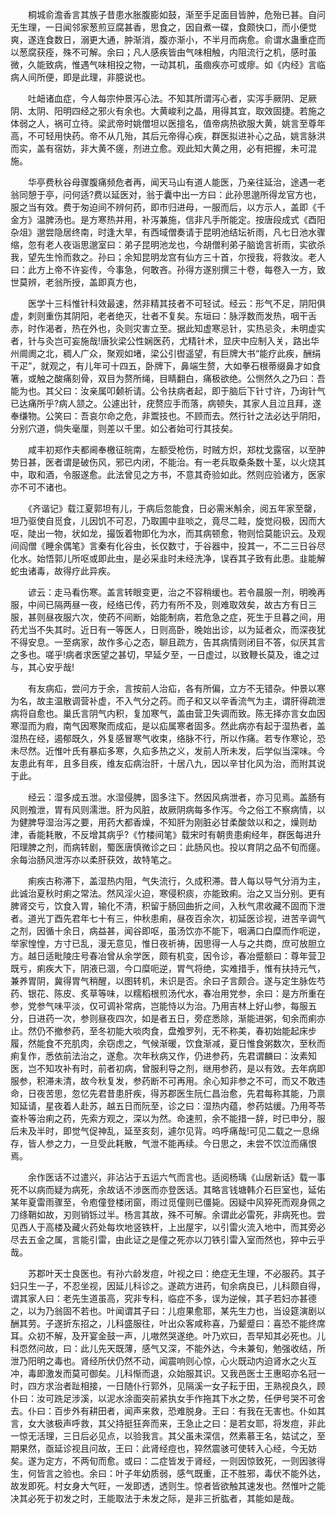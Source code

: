 <!-- { "loadSidebar": true } -->
　　桐城俞澹香言其族子昔患水胀腹膨如鼓，渐至手足面目皆肿，危殆已甚。自问无生理，一日闻邻家葱煎豆腐甚香，思食之，因自煮一碟，食颇快口，而小便觉爽，遂连食数日，溺更大通，肿渐消，腹亦渐小，不半月而病愈。俞谓水蛊重症而以葱腐获痊，殊不可解。余曰；凡人感疾皆由气味相触，内阻流行之机，感时虽微，久能致病，惟遇气味相投之物，一动其机，虽痼疾亦可或瘳。如《内经》言临病人间所便，即是此理，非臆说也。

　　吐衄诸血症，今人每宗仲景泻心法。不知其所谓泻心者，实泻手厥阴、足厥阴、太阴、阳明四经之邪火有余也。大黄峻利之晶，用得其宜，取效固捷。若施之体弱之人，祸可立待。梁武帝时姚僧坦以医擅名，值帝病热欲服大黄，姚言至尊年高，不可轻用快药。帝不从几殆，其后元帝得心疾，群医拟进补心之品，姚言脉洪而实，盖有宿妨，非大黄不瘥，剂进立愈。观此知大黄之用，必有把握，未可混施。

　　华亭费秋谷母骤腹痛频危者再，闻天马山有道人能医，乃亲往延治，途遇一老翁同憩于亭，问何适?费以延医对，翁于囊中出一方曰：此孙思邈所得龙官方也，服之当有效。费于匆迫间不辨何药，即市归进母，一服而后，以方示人，盖即《千金方》温脾汤也。是方寒热并用，补泻兼施，信非凡手所能定。按唐段成式《酉阳杂俎》邈尝隐居终南，时逢大旱，有西域僧奏请于昆明池结坛祈雨，凡七日池水骤缩，忽有老人夜诣思邈室曰：弟子昆明池龙也，今胡僧利弟子脑诡言祈雨，实欲杀我，望先生怜而救之。孙曰；余知昆明龙宫有仙方三十首，尔授我，将救汝。老人曰：此方上帝不许妄传，今事急，何敢吝。孙得方遂别撰三十卷，每卷入一方，致世莫辨，老翁所授，盖即真方也，

　　医学十三科惟针科效最速，然非精其技者不可轻试。经云：形气不足，阴阳俱虚，刺则重伤其阴阳，老者绝灭，壮者不复矣。东垣曰：脉浮数而发热，咽干舌赤，时作渴者，热在外也，灸则灾害立至。据此知虚寒忌针，实热忌灸，未明虚实者，针与灸岂可妄施哉!唐狄梁公性娴医药，尤精针术，显庆中应制入关，路出华州阛阓之北，稠人广众，聚观如堵，梁公引辔遥望，有巨牌大书“能疗此疾，酬绢干疋”，就观之，有儿年可十四五，卧牌下，鼻端生赘，大如拳石根蒂缀鼻才如食箸，或触之酸痛刻骨，双目为赘所绳，目睛翻白，痛极欲绝。公恻然久之乃曰：吾能为也。其父曰：汝亲属叩颡祈请。公令扶病者起，即于脑后下针寸许，乃询针气已达痛所乎?病人颔之。公遽出针，疣赘应手而落，病顿失，其家人且泣且拜，遂奉缣物。公笑曰：吾哀尔命之危，非鬻技也。不顾而去。然行针之法必达乎阴阳，分别穴道，倘失毫厘，则差以千里。如公者始可行其技矣。

　　咸丰初郑作夫都阃奉檄征皖南，左额受枪伤，时贼方炽，郑枕戈露宿，以至肿势日甚，医者谓是破伤风，邪已内闭，不能治。有一老兵取桑条数十茎，以火烧其中，取和酒，令服遂愈。此法曾见之方书，不意其奇验如此。然则应验诸方，医家亦不可不诸也。

　　《齐谐记》载江夏郭坦有儿，于病后忽能食，日必需米斛余，阅五年家至罄，坦乃驱使自觅食，儿因饥不可忍，乃取圃中韭啖之，竟尽二畦，旋觉闷极，因而大呕，陡出一物，状如龙，撮饭着物即化为水，而其病顿愈，物则恰莫能识云。及观间阎僧《睡余偶笔》言秦有化谷虫，长仅数寸，于谷器中，投其一，不二三日谷尽化水。始悟郭儿所呕或即此虫，是必采韭时未经洗净，误吞其子致有此患。韭能解蛇虫诸毒，故得疗此异疾。

　　谚云：走马看伤寒。盖言转眼变更，治之不容稍缓也。若令晨服一剂，明晚再服，中间已隔两昼一夜，经络已传，药力有所不及，则难取效矣，故古方有日三服，甚则昼夜服六次，使药不间断，始能制病，若危急之症，死生于旦暮之间，用药尤当不失其时。近日有一等医人，日则高卧，晚始出诊，以为延者众，而深夜犹不得安息。一至病家，故作多心之态，聊且疏方，告其病情则闭目不答，似厌其言之多也。嗟乎!病者求医望之甚切，早延夕至，一日虚过，以致鞭长莫及，谁之过与，其心安乎哉!

　　有友病疝，尝问方于余，言按前人治疝，各有所偏，立方不无错杂。仲景以寒为名，故主温散调营补虚，不入气分之药。而子和又以辛香流气为主，谓肝得疏泄病将自愈也。巢氏言阴气内积，复加寒气，盖由营卫失调而致。陈无择亦言女血因寒湿而为瘕，南气因寒聚而成疝，是以疝属寒者固多。然此病亦有起于湿热者，盖湿热在经，遏郁既久，外复感冒寒气收束，络脉不行，所以作痛。若专作寒论，恐未尽然。近惟叶氏有暴疝多寒，久疝多热之义，发前人所未发，后学似当深味。今友患此有年，且多目疾，维友疝病治肝，十居八九，因以辛甘化风为治，而附其说于此。

　　经云：湿多成五泄。水湿侵脾，固多注下。然因风病泄者，亦习见焉。盖肠有风则飧泄，胃有风则濡泄。肝为风脏，故厥阴病每多作泻。今之俗工不察病情，以为健脾导湿治泻之要，用药大都香燥，不知肝为刚脏必甘柔酸敛以和之，燥则劫津，香能耗散，不反增其病乎?《竹楼间笔》载宋时有朝贵患痢经年，群医每进升阳理脾之剂，而病转剧，蜀医唐慎微诊之曰：此肠风也。投以育阴之品不旬而瘥。余每治肠风泄泻亦以柔肝获效，故特笔之。

　　痢疾古称滞下，盖湿热内阻，气失流行，久成积滞。昔人每以导气分消为主，此诚治夏秋时痢之常法。然风淫火迫，寒侵积痰，亦能致痢。治之又当分别。更有脾肾交亏，饮食入胃，输化不清，积留于肠回曲折之间，入秋气肃收藏不固而下泄者。道光丁酉先君年七十有三，仲秋患痢，昼夜百余次，初延医诊视，进苦辛调气之剂，因循十余日，病益甚，闻谷即呕，虽汤饮亦不能下，咽满口白糜而作呃逆，举家惶惶，方寸已乱，漫无意见，惟日夜祈祷，因思得一人与之共商，庶可放胆立方。越日适毗陵庄号春冶曾从余学医，颇有机变，因令诊，春冶蹙额曰：尊年营卫既亏，痢疾大下，阴液已涸，今口糜呃逆，胃气将绝，实难措手，惟有扶持元气，兼养胃阴，冀得胃气稍醒，以图转机，未识是否。余曰子言颇合。遂与定生脉佐芍药、银花、陈皮、炙草等味，以糯稻根煎汤代水，春冶用党参，余曰：是方所重在参，党参气味平淡，仅可调补常病，岂能恃以为治。乃用吉林上好山参，每服五分，日进药一次，参则昼夜四次，如是者五日，旁症悉除，渐能进粥，旬余而痢亦止。然仍不撤参药，至冬初能大啖肉食，盘飧罗列，无不称美，春初始能起床步履，然能食不充肌肉，余窃虑之，气候渐暖，饮食渐减，夏日惟食粥数次，至秋而痢复作，悉依前法治之，遂愈。次年秋病又作，仍进参药，先君谓麟曰：汝素知医，岂不知攻补有时，前者初病，曾服利导之剂，继用参药，是以有效。去年病即服参，积滞未清，故今秋复发，参药断不可再用。余心知非参之不可，而又不敢违命，日夜苦思，忽忆先君昔患肝疾，得苏郡医生阮仁昌治愈，先君每称其能，乃禀知延请，星夜着人赴苏，越五日而阮至，诊之曰：湿热内蕴，参药姑缓。乃用芩苓查朴等治痢之药，先索方观之，深以为然。命速煎，余不能措一辞，时已申分，服后未及半时，即觉气促神乱，延至亥刻，遽尔见背。呜呼痛哉!可见二载之一息绵存，皆人参之力，一旦受此耗散，气泄不能再续。今日思之，未尝不饮泣而痛恨焉。

　　余作医话不过遣兴，非沾沾于五运六气而言也。适阅杨瑀《山居新话》载一事死不以病而疑为病死，余故话不涉医而亦登医话。其略言钱塘韩介石巨室也，延佑某年夏雷雨骤至，令庖僮登楼闭窗，雨过觅僮则已僵毙。因疑中风猝死而观身佩之刀绦鞘如故，刃则销铄过半。杨言其故，殊不可解。余谓此必雷死，非病死也。尝见西人于高楼及藏火药处每坎地竖铁杆，上出屋宇，以引雷火流入地中，而其旁必尽去五金之属，言能引雷，由此证之是僮之死亦以刀铁引雷入室而然也，猝中云乎哉。

　　苏郡叶天士良医也。有孙六龄发痘，叶视之曰：绝症无生理，不必服药。其子妇只生一子，不忍坐视，因延儿科诊之。遂疏方进药，旬余病良已，儿科颇自得，谓其家人曰：老先生道虽高，究非专科，临症不多，误为逆候，其子若妇亦甚德之，以为乃翁固不若也。叶闻谓其子曰：儿痘果愈耶，某先生力也，当设筵演剧以酬其劳。子遂折东招之，儿科盛服往，叶出众客咸称喜，乃颦蹙曰：喜恐不能终席耳。众初不解，及开宴金鼓一声，儿嗷然哭遂绝。叶乃欢曰，吾早知其必死也。儿科恧然问故，曰：此儿先天既薄，感气又深，不能外达，今未兼旬，勉强收结，所泄乃阳明之毒也。肾经所伏仍然不动，闻震响则心惊，心火既动内迫肾水之火互冲，毒即激发而莫可御矣。儿科惭而退，众始服其识。又我邑医士王惠昭亦名冠一时，四方求治者趾相接，一日随仆行郭外，见隔溪一女子耘于田，王熟视良久，顾仆曰：汝可跣足涉溪，以泥水涂面突前紧执女手作拖其下水之势，任伊号哭不可舍去。仆曰：百步外有耕田者，闻声来救，恐难脱身。王曰：有我在无害也。仆如其言，女大骇极声呼救，其父持挺狂奔而来，王急止之曰：是若女耶，将发痘，非此一惊无活理，三日后必见点，以验我言。其父虽未深信，然素慕王名，姑试之，至期果然，亟延诊视且问故，王曰：此肾经痘也，猝然震骇可使转入心经，今无妨矣。遂为定方，不两旬而愈。或曰：二症皆发于肾经，一则因惊致死，一则因骇得生，何皆言之验也。余曰：叶子年幼质弱，感气既重，正不胜邪，毒伏不能外达，故发即死。村女身大气旺，一发即透，透则生。惊者皆欲触其速发也。然惟叶之能决其必死于初发之时，王能取法于未发之际，是非三折肱者，其能如是哉。

